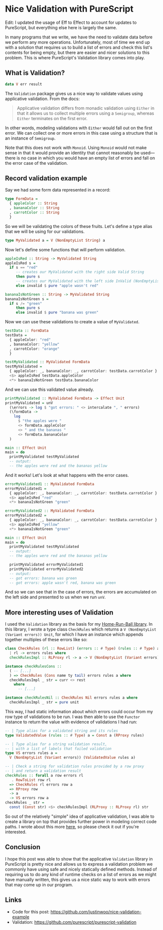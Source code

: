 # Nice Validation with PureScript

Edit: I updated the usage of Eff to Effect to account for updates to PureScript, but everything else here is largely the same.

In many programs that we write, we have the need to validate data before we perform any more operations. Unfortunately, most of time we end up with a solution that requires us to build a list of errors and check this list's contents for being empty, but there are easier and nicer solutions to this problem. This is where PureScript's Validation library comes into play.

## What is Validation?

```hs
data V err result
```

The `Validation` package gives us a nice way to validate values using applicative validation. From the docs:

> Applicative validation differs from monadic validation using `Either` in that it allows us to collect multiple errors using a `Semigroup`, whereas `Either` terminates on the first error.

In other words, modeling validations with `Either` would fall out on the first error. We can collect one or more errors in this case using a structure that is an instance of `Semigroup`.

Note that this does not work with `Monoid`. Using `Monoid` would not make sense in that it would provide an identity that cannot reasonably be used—there is no case in which you would have an empty list of errors and fall on the error case of the validation.

## Record validation example

Say we had some form data represented in a record:

```hs
type FormData =
  { appleColor :: String
  , bananaColor :: String
  , carrotColor :: String
  }
```

So we will be validating the colors of these fruits. Let's define a type alias that we will be using for our validations.

```hs
type MyValidated a = V (NonEmptyList String) a
```

Now let's define some functions that will perform validation.

```hs
appleIsRed :: String -> MyValidated String
appleIsRed s =
  if s == "red"
     -- creates our MyValidated with the right side Valid String
     then pure s
     -- creates our MyValidated with the left side InValid (NonEmptyList String)
     else invalid $ pure "apple wasn't red"

bananaIsNotGreen :: String -> MyValidated String
bananaIsNotGreen s =
  if s /= "green"
     then pure s
     else invalid $ pure "banana was green"
```

Now we can use these validations to create a value of `MyValidated`.

```hs
testData :: FormData
testData =
  { appleColor: "red"
  , bananaColor: "yellow"
  , carrotColor: "orange"
  }

testMyValidated :: MyValidated FormData
testMyValidated =
  { appleColor: _, bananaColor: _, carrotColor: testData.carrotColor }
  <$> appleIsRed testData.appleColor
  <*> bananaIsNotGreen testData.bananaColor
```

And we can use this validated value already.

```hs
printMyValidated :: MyValidated FormData -> Effect Unit
printMyValidated = unV
  (\errors -> log $ "got errors: " <> intercalate ", " errors)
  (\formData ->
    log
      $ "the apples were "
      <> formData.appleColor
      <> " and the bananas "
      <> formData.bananaColor
  )

main :: Effect Unit
main = do
  printMyValidated testMyValidated
  -- output:
  -- the apples were red and the bananas yellow
```

And it works! Let's look at what happens with the error cases.

```hs
errorMyValidated1 :: MyValidated FormData
errorMyValidated1 =
  { appleColor: _, bananaColor: _, carrotColor: testData.carrotColor }
  <$> appleIsRed "red"
  <*> bananaIsNotGreen "green"

errorMyValidated2 :: MyValidated FormData
errorMyValidated2 =
  { appleColor: _, bananaColor: _, carrotColor: testData.carrotColor }
  <$> appleIsRed "yellow"
  <*> bananaIsNotGreen "green"

main :: Effect Unit
main = do
  printMyValidated testMyValidated
  -- output:
  -- the apples were red and the bananas yellow

  printMyValidated errorMyValidated1
  printMyValidated errorMyValidated2
  -- output:
  -- got errors: banana was green
  -- got errors: apple wasn't red, banana was green
```

And so we can see that in the case of errors, the errors are accumulated on the left side and presented to us when we run `unV`.

## More interesting uses of Validation

I used the `Validation` library as the basis for my [Home-Run-Ball library](https://github.com/justinwoo/purescript-home-run-ball). In this library, I wrote a type class `CheckRules` which returns a `V (NonEmptyList (Variant errors)) Unit`, for which I have an instance which appends together multiples of these errors like so:

```hs
class CheckRules (rl :: RowList) (errors :: # Type) (rules :: # Type) a
  | rl -> errors rules where
  checkRulesImpl :: RLProxy rl -> a -> V (NonEmptyList (Variant errors)) Unit

instance checkRulesCons ::
  ( -- [...]
  ) => CheckRules (Cons name ty tail) errors rules a where
  checkRulesImpl _ str = curr <> rest
    where
      -- [...]

instance checkRulesNil :: CheckRules Nil errors rules a where
  checkRulesImpl _ str = pure unit
```

This way, I had static information about which errors could occur from my row type of validations to be run. I was then able to use the `Functor` instance to return the value with evidence of validations I had run:

```hs
-- | Type alias for a validated string and its rules
type ValidatedValue (rules :: # Type) a = Const a (RProxy rules)

-- | Type alias for a string validation result,
-- | with a list of labels that failed validation
type VS errors rules a =
  V (NonEmptyList (Variant errors)) (ValidatedValue rules a)

-- | Check a string for validation rules provided by a row proxy
-- | and return a validation result
checkRules :: forall a row errors rl
   . RowToList row rl
  => CheckRules rl errors row a
  => RProxy row
  -> a
  -> VS errors row a
checkRules _ str =
  const (Const str) <$> checkRulesImpl (RLProxy :: RLProxy rl) str
```

So out of the relatively "simple" idea of applicative validation, I was able to create a library on top that provides further power in modeling correct code paths. I wrote about this more [here](https://qiita.com/kimagure/items/eeb40541fc56b8dba2cc), so please check it out if you're interested.

## Conclusion

I hope this post was able to show that the applicative `Validation` library in PureScript is pretty nice and allows us to express a validation problem we commonly have using safe and nicely statically defined methods. Instead of requiring us to do any kind of runtime checks on a list of errors as we might have manually written, this gives us a nice static way to work with errors that may come up in our program.

## Links

* Code for this post: https://github.com/justinwoo/nice-validation-example
* Validation: https://github.com/purescript/purescript-validation